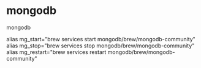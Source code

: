 # mongodb
mongodb



alias mg_start="brew services start mongodb/brew/mongodb-community"
alias mg_stop="brew services stop mongodb/brew/mongodb-community"
alias mg_restart="brew services restart mongodb/brew/mongodb-community"
